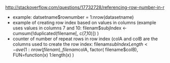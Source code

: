 http://stackoverflow.com/questions/17732728/referencing-row-number-in-r


* example: datsetname$rownumber = 1:nrow(datasetname)
* example of creating row index based on values in columns (example uses values in columns 7 and 10: filenam$subjIndex <- cumsum(!duplicated(filename[, c(7,10)]) )
* counter of number of repeat rows in row index (colA and colB are the columns used to create the row index:
filenam$subIndexLength <- ave( 1:nrow(filenam), filenam$colA, factor( filename$colB), FUN=function(x) 1:length(x) )
